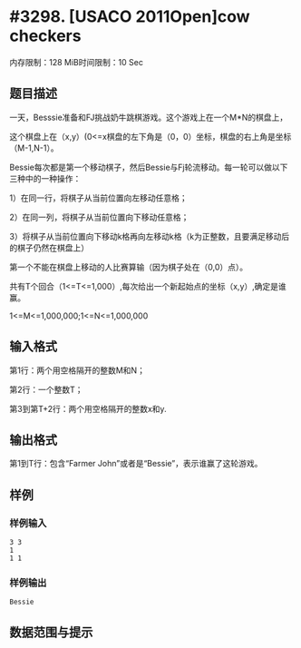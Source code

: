 # #3298. [USACO 2011Open]cow checkers

内存限制：128 MiB时间限制：10 Sec

## 题目描述

一天，Besssie准备和FJ挑战奶牛跳棋游戏。这个游戏上在一个M*N的棋盘上，

这个棋盘上在（x,y）(0<=x棋盘的左下角是（0，0）坐标，棋盘的右上角是坐标（M-1,N-1）。

Bessie每次都是第一个移动棋子，然后Bessie与Fj轮流移动。每一轮可以做以下三种中的一种操作：

1）在同一行，将棋子从当前位置向左移动任意格；

2）在同一列，将棋子从当前位置向下移动任意格；

3）将棋子从当前位置向下移动k格再向左移动k格（k为正整数，且要满足移动后的棋子仍然在棋盘上）

第一个不能在棋盘上移动的人比赛算输（因为棋子处在（0,0）点）。

共有T个回合（1<=T<=1,000）,每次给出一个新起始点的坐标（x,y）,确定是谁赢。

1<=M<=1,000,000;1<=N<=1,000,000

## 输入格式

第1行：两个用空格隔开的整数M和N；  

第2行：一个整数T；  

第3到第T+2行：两个用空格隔开的整数x和y. 

## 输出格式

第1到T行：包含&ldquo;Farmer John&rdquo;或者是&ldquo;Bessie&rdquo;，表示谁赢了这轮游戏。

## 样例

### 样例输入

    
    3 3 
    1 
    1 1 
    

### 样例输出

    
    Bessie
    

## 数据范围与提示
